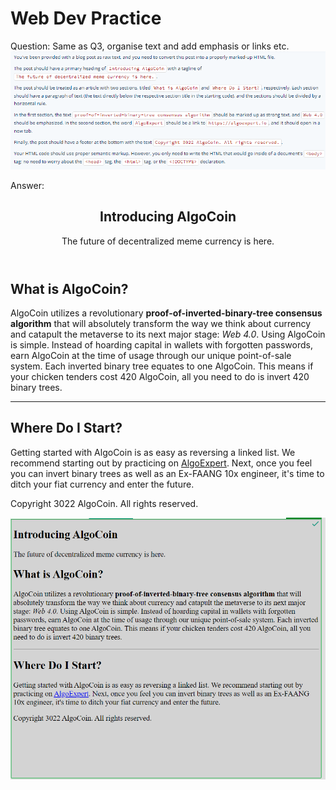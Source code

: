# Web Dev Practice
Question:
Same as Q3, organise text and add emphasis or links etc.
![Alt text](image-6.png)

Answer:

<article>
  <header>
    
<h1>Introducing AlgoCoin</h1>
The future of decentralized meme currency is here.
</header>

<section>
<h2>What is AlgoCoin?</h2>
  <p>
AlgoCoin utilizes a revolutionary <strong>proof-of-inverted-binary-tree consensus algorithm</strong>
that will absolutely transform the way we think about currency and catapult the
metaverse to its next major stage: <em>Web 4.0</em>. Using AlgoCoin is simple. Instead of
hoarding capital in wallets with forgotten passwords, earn AlgoCoin at the time
of usage through our unique point-of-sale system. Each inverted binary tree
equates to one AlgoCoin. This means if your chicken tenders cost 420
AlgoCoin, all you need to do is invert 420 binary trees.
    </p>
</section>
<hr>
<section>
<h2>Where Do I Start?</h2>
  <p>
Getting started with AlgoCoin is as easy as reversing a linked list. We
recommend starting out by practicing on <a href="https://algoexpert.io" target="_blank">AlgoExpert</a>. Next, once you feel
you can invert binary trees as well as an Ex-FAANG 10x engineer, it's
time to ditch your fiat currency and enter the future.
    </p>
</section>
  
<footer>
<p>Copyright 3022 AlgoCoin. All rights reserved.</p>
</footer>
</article>

![Alt text](image-7.png)